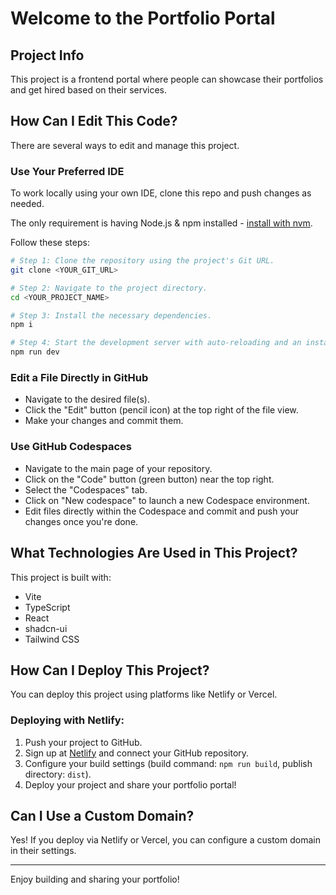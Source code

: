 # Welcome to the Portfolio Portal

## Project Info

This project is a frontend portal where people can showcase their portfolios and get hired based on their services.

## How Can I Edit This Code?

There are several ways to edit and manage this project.

### Use Your Preferred IDE

To work locally using your own IDE, clone this repo and push changes as needed.

The only requirement is having Node.js & npm installed - [install with nvm](https://github.com/nvm-sh/nvm#installing-and-updating).

Follow these steps:

```sh
# Step 1: Clone the repository using the project's Git URL.
git clone <YOUR_GIT_URL>

# Step 2: Navigate to the project directory.
cd <YOUR_PROJECT_NAME>

# Step 3: Install the necessary dependencies.
npm i

# Step 4: Start the development server with auto-reloading and an instant preview.
npm run dev
```

### Edit a File Directly in GitHub

- Navigate to the desired file(s).
- Click the "Edit" button (pencil icon) at the top right of the file view.
- Make your changes and commit them.

### Use GitHub Codespaces

- Navigate to the main page of your repository.
- Click on the "Code" button (green button) near the top right.
- Select the "Codespaces" tab.
- Click on "New codespace" to launch a new Codespace environment.
- Edit files directly within the Codespace and commit and push your changes once you're done.

## What Technologies Are Used in This Project?

This project is built with:

- Vite
- TypeScript
- React
- shadcn-ui
- Tailwind CSS

## How Can I Deploy This Project?

You can deploy this project using platforms like Netlify or Vercel.

### Deploying with Netlify:

1. Push your project to GitHub.
2. Sign up at [Netlify](https://www.netlify.com/) and connect your GitHub repository.
3. Configure your build settings (build command: `npm run build`, publish directory: `dist`).
4. Deploy your project and share your portfolio portal!

## Can I Use a Custom Domain?

Yes! If you deploy via Netlify or Vercel, you can configure a custom domain in their settings.

---

Enjoy building and sharing your portfolio!


